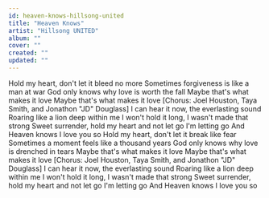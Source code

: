 ```yaml
---
id: heaven-knows-hillsong-united
title: "Heaven Knows"
artist: "Hillsong UNITED"
album: ""
cover: ""
created: ""
updated: ""
---
```


Hold my heart, don't let it bleed no more
Sometimes forgiveness is like a man at war
God only knows why love is worth the fall
Maybe that's what makes it love
Maybe that's what makes it love
[Chorus: Joel Houston, Taya Smith, and Jonathon "JD" Douglass]
I can hear it now, the everlasting sound
Roaring like a lion deep within me
I won't hold it long, I wasn't made that strong
Sweet surrender, hold my heart and not let go
I'm letting go
And Heaven knows
I love you so
Hold my heart, don't let it break like fear
Sometimes a moment feels like a thousand years
God only knows why love is drenched in tears
Maybe that's what makes it love
Maybe that's what makes it love
[Chorus: Joel Houston, Taya Smith, and Jonathon "JD" Douglass]
I can hear it now, the everlasting sound
Roaring like a lion deep within me
I won't hold it long, I wasn't made that strong
Sweet surrender, hold my heart and not let go
I'm letting go
And Heaven knows
I love you so